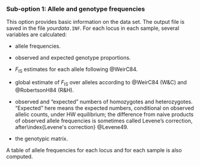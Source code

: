 ### Sub-option 1: Allele and genotype frequencies
This option provides basic information on the data set. The output file is saved in the file *yourdata*`.INF`. For each locus in each sample, several variables are calculated:

-   allele frequencies.

-   observed and expected genotype proportions.

-   $F_\mathrm{IS}$ estimates for each allele following @WeirC84.

-   global estimate of $F_\mathrm{IS}$ over alleles according to @WeirC84 (W&C) and @RobertsonH84 (R&H).

-   observed and “expected” numbers of homozygotes and heterozygotes. “Expected” here means the expected numbers, conditional on observed allelic counts, under HW equilibrium; the difference from naive products of observed allele frequencies is sometimes called Levene’s correction, after\index{Levene's correction} @Levene49.

-   the genotypic matrix.

A table of allele frequencies for each locus and for each sample is also computed.
